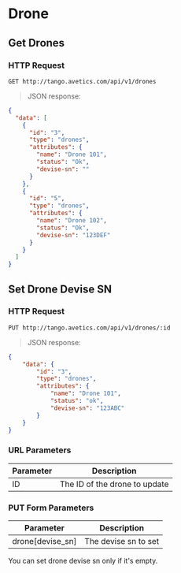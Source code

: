 # Drone

## Get Drones

### HTTP Request

`GET http://tango.avetics.com/api/v1/drones`

> JSON response:

```json
{
  "data": [
    {
      "id": "3",
      "type": "drones",
      "attributes": {
        "name": "Drone 101",
        "status": "Ok",
        "devise-sn": ""
      }
    },
    {
      "id": "5",
      "type": "drones",
      "attributes": {
        "name": "Drone 102",
        "status": "Ok",
        "devise-sn": "123DEF"
      }
    }
  ]
}
```


## Set Drone Devise SN

### HTTP Request

`PUT http://tango.avetics.com/api/v1/drones/:id`

> JSON response:

```json
{
    "data": {
        "id": "3",
        "type": "drones",
        "attributes": {
            "name": "Drone 101",
            "status": "ok",
            "devise-sn": "123ABC"
        }
    }
}
```

### URL Parameters

| Parameter | Description                      |
| --------- | -------------------------------- |
| ID        | The ID of the drone to update    |

### PUT Form Parameters

| Parameter | Description                      |
| --------- | -------------------------------- |
| drone[devise_sn] | The devise sn to set    |


<aside class="info">
You can set drone devise sn only if it's empty.
</aside>